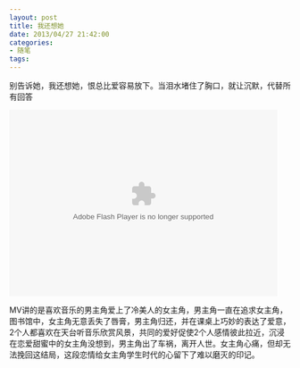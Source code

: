 ```yaml
---
layout: post
title: 我还想她
date: 2013/04/27 21:42:00
categories: 
- 随笔
tags: 
---
```


别告诉她，我还想她，恨总比爱容易放下。当泪水堵住了胸口，就让沉默，代替所有回答 

<embed src="http://player.yinyuetai.com/video/player/8907/v_9620425.swf" quality="high" width="480" height="334" align="middle"  allowScriptAccess="sameDomain" allowfullscreen="true" type="application/x-shockwave-flash">

</embed> 

MV讲的是喜欢音乐的男主角爱上了冷美人的女主角，男主角一直在追求女主角，图书馆中，女主角无意丢失了唇膏，男主角归还，并在课桌上巧妙的表达了爱意，2个人都喜欢在天台听音乐欣赏风景，共同的爱好促使2个人感情彼此拉近，沉浸在恋爱甜蜜中的女主角没想到，男主角出了车祸，离开人世。女主角心痛，但却无法挽回这结局，这段恋情给女主角学生时代的心留下了难以磨灭的印记。
